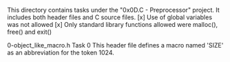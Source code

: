 This directory contains tasks under the "0x0D.C - Preprocessor" project.
It includes both header files and C source files.
[x] Use of global variables was not allowed
[x] Only standard library functions allowed were malloc(), free() and exit()


0-object_like_macro.h
Task 0
This header file defines a macro named 'SIZE' as an abbreviation for the token 1024.
